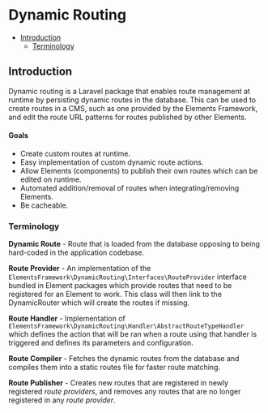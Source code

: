 # Dynamic Routing

- [Introduction](#introduction)
    - [Terminology](#terminology)


<a name="introduction"></a>
## Introduction

Dynamic routing is a Laravel package that enables route management at runtime by persisting dynamic routes in the database. This can be used to create routes in a CMS, such as one provided by the Elements Framework, and edit the route URL patterns for routes published by other Elements.

#### Goals
- Create custom routes at runtime.
- Easy implementation of custom dynamic route actions.
- Allow Elements (components) to publish their own routes which can be edited on runtime.
- Automated addition/removal of routes when integrating/removing Elements.
- Be cacheable.


<a name="terminology"></a>
### Terminology

**Dynamic Route** - Route that is loaded from the database opposing to being hard-coded in the application codebase.

**Route Provider** - An implementation of the `ElementsFramework\DynamicRouting\Interfaces\RouteProvider` interface bundled in Element packages which provide routes that need to be registered for an Element to work. This class will then link to the DynamicRouter which will create the routes if missing.

**Route Handler** - Implementation of `ElementsFramework\DynamicRouting\Handler\AbstractRouteTypeHandler` which defines the action that will be ran when a route using that handler is triggered and defines its parameters and configuration.

**Route Compiler** - Fetches the dynamic routes from the database and compiles them into a static routes file for faster route matching.

**Route Publisher** - Creates new routes that are registered in newly registered *route providers*, and removes any routes that are no longer registered in any *route provider*.


